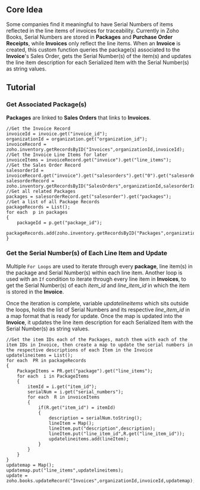 ## Core Idea
Some companies find it meaningful to have Serial Numbers of items reflected in the line items of invoices for traceability. Currently in Zoho Books, Serial Numbers are stored in **Packages** and **Purchase Order Receipts**, while **Invoices** only reflect the line items. When an **Invoice** is created, this custom function queries the package(s) associated to the **Invoice**'s Sales Order, gets the Serial Number(s) of the item(s) and updates the line item description for each Serialized Item with the Serial Number(s) as string values. 

## Tutorial

### Get Associated Package(s)
**Packages** are linked to **Sales Orders** that links to **Invoices**.
```
//Get the Invoice Record
invoiceId = invoice.get("invoice_id");
organizationId = organization.get("organization_id");
invoiceRecord = zoho.inventory.getRecordsByID("Invoices",organizationId,invoiceId);
//Get the Invoice Line Items for later
invoiceItems = invoiceRecord.get("invoice").get("line_items");
//Get the Sales Order Record
salesorderId = invoiceRecord.get("invoice").get("salesorders").get("0").get("salesorder_id");
salesorderRecord = zoho.inventory.getRecordsByID("SalesOrders",organizationId,salesorderId);
//Get all related Packages
packages = salesorderRecord.get("salesorder").get("packages");
//Get a list of all Package Records
packageRecords = List();
for each  p in packages
{
	packageId = p.get("package_id");
	packageRecords.add(zoho.inventory.getRecordsByID("Packages",organizationId,packageId));
}
```

### Get the Serial Number(s) of Each Line Item and Update
Multiple `For Loops` are used to iterate through every **package**, line item(s) in the package and Serial Number(s) within each line item. Another loop is used with an `If` condition to iterate through every line item in **Invoices**, to get the Serial Number(s) of each *item_id* and *line_item_id* in which the item is stored in the **Invoice**. 

Once the iteration is complete, variable *updatelineitems* which sits outside the loops, holds the list of Serial Numbers and its respective *line_item_id* in a map format that is ready for update. Once the map is updated into the **Invoice**, it updates the line item description for each Serialized Item with the Serial Number(s) as string values. 
```
//Get the item IDs each of the Packages, match them with each of the item IDs in Invoice, then create a map to update the serial numbers in the respective descriptions of each Item in the Invoice
updatelineitems = List();
for each  PR in packageRecords
{
	PackageItems = PR.get("package").get("line_items");
	for each  i in PackageItems
	{
		itemId = i.get("item_id");
		serialNum = i.get("serial_numbers");
		for each  R in invoiceItems
		{
			if(R.get("item_id") = itemId)
			{
				description = serialNum.toString();
				lineItem = Map();
				lineItem.put("description",description);
				lineItem.put("line_item_id",R.get("line_item_id"));
				updatelineitems.add(lineItem);
			}
		}
	}
}
updatemap = Map();
updatemap.put("line_items",updatelineitems);
update = zoho.books.updateRecord("Invoices",organizationId,invoiceId,updatemap);
```

